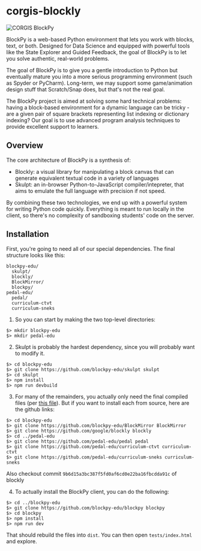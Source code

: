 corgis-blockly
==============

![CORGIS BlockPy](images/blockly-corgi-logo.png?raw=true "CORGIS BlockPy")

BlockPy is a web-based Python environment that lets you work with blocks, text, or both. Designed for Data Science and equipped with powerful tools like the State Explorer and Guided Feedback, the goal of BlockPy is to let you solve authentic, real-world problems.

The goal of BlockPy is to give you a gentle introduction to Python but eventually mature you into a more serious programming environment (such as Spyder or PyCharm). Long-term, we may support some game/animation design stuff that Scratch/Snap does, but that's not the real goal.

The BlockPy project is aimed at solving some hard technical problems: having a block-based environment for a dynamic language can be tricky - are a given pair of square brackets representing list indexing or dictionary indexing? Our goal is to use advanced program analysis techniques to provide excellent support to learners.

Overview
--------

The core architecture of BlockPy is a synthesis of:

* Blockly: a visual library for manipulating a block canvas that can generate equivalent textual code in a variety of languages
* Skulpt: an in-browser Python-to-JavaScript compiler/intepreter, that aims to emulate the full language with precision if not speed.

By combining these two technologies, we end up with a powerful system for writing Python code quickly. Everything is meant to run locally in the client, so there's no complexity of sandboxing students' code on the server.

Installation
------------

First, you're going to need all of our special dependencies. The final structure looks like this:

```
blockpy-edu/
  skulpt/
  blockly/
  BlockMirror/
  blockpy/
pedal-edu/
  pedal/
  curriculum-ctvt
  curriculum-sneks
```

1. So you can start by making the two top-level directories:

```shell
$> mkdir blockpy-edu
$> mkdir pedal-edu
```

2. Skulpt is probably the hardest dependency, since you will probably want to modify it.

```shell
$> cd blockpy-edu
$> git clone https://github.com/blockpy-edu/skulpt skulpt
$> cd skulpt
$> npm install
$> npm run devbuild
```

3. For many of the remainders, you actually only need the final compiled files (per [this file](https://github.com/blockpy-edu/blockpy/blob/master/tests/index.html#L51-L68)).
But if you want to install each from source, here are the github links:

```shell
$> cd blockpy-edu
$> git clone https://github.com/blockpy-edu/BlockMirror BlockMirror
$> git clone https://github.com/google/blockly blockly
$> cd ../pedal-edu
$> git clone https://github.com/pedal-edu/pedal pedal
$> git clone https://github.com/pedal-edu/curriculum-ctvt curriculum-ctvt
$> git clone https://github.com/pedal-edu/curriculum-sneks curriculum-sneks
```

Also checkout commit `9b6d15a3bc387f5fd0af6cd0e22ba16fbcdda91c` of blockly

4. To actually install the BlockPy client, you can do the following:

```
$> cd ../blockpy-edu
$> git clone https://github.com/blockpy-edu/blockpy blockpy
$> cd blockpy
$> npm install
$> npm run dev
```

That should rebuild the files into `dist`. You can then open `tests/index.html` and explore.
